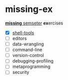 # missing-ex

[**missing** semseter](https://missing.csail.mit.edu/) **ex**ercises

- [x] [shell-tools](https://github.com/cyanide17/missing-ex/tree/master/shell-tools)
- [ ] editors
- [ ] data-wrangling
- [ ] command-line
- [ ] version-control
- [ ] debugging-profiling
- [ ] metaprogramming
- [ ] security
